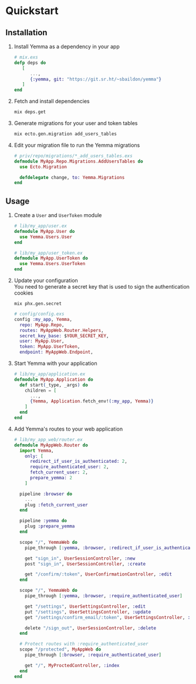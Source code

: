 # Quickstart

## Installation

1. Install Yemma as a dependency in your app<br>
    ```elixir
    # mix.exs
    defp deps do
       [
          ...,
          {:yemma, git: "https://git.sr.ht/~sbaildon/yemma"}
       ]
    end
    ```

1. Fetch and install dependencies<br>
    ```bash
    mix deps.get
    ```

1. Generate migrations for your user and token tables<br>
    ```bash
    mix ecto.gen.migration add_users_tables
    ```

1. Edit your migration file to run the Yemma migrations
    ```elixir
    # priv/repo/migrations/*_add_users_tables.exs
    defmodule MyApp.Repo.Migrations.AddUsersTables do
      use Ecto.Migration

      defdelegate change, to: Yemma.Migrations
    end
    ```

## Usage

1. Create a `User` and `UserToken` module<br>
    ```elixir
    # lib/my_app/user.ex
    defmodule MyApp.User do
      use Yemma.Users.User
    end
    ```

    ```elixir
    # lib/my_app/user_token.ex
    defmodule MyApp.UserToken do
      use Yemma.Users.UserToken
    end
    ```

1. Update your configuration<br>
   You need to generate a secret key that is used to sign the authentication cookies
   ```shell
   mix phx.gen.secret
   ```
    ```elixir
    # config/config.exs
    config :my_app, Yemma,
      repo: MyApp.Repo,
      routes: MyAppWeb.Router.Helpers,
      secret_key_base: $YOUR_SECRET_KEY,
      user: MyApp.User,
      token: MyApp.UserToken,
      endpoint: MyAppWeb.Endpoint,
    ```

1. Start Yemma with your application
    ```elixir
    # lib/my_app/application.ex
    defmodule MyApp.Application do
      def start(_type, _args) do
        children = [
          ...,
          {Yemma, Application.fetch_env!(:my_app, Yemma)}
        ]
      end
    end
    ```

1. Add Yemma's routes to your web application<br>
    ```elixir
    # lib/my_app_web/router.ex
    defmodule MyAppWeb.Router do
      import Yemma,
        only: [
          redirect_if_user_is_authenticated: 2,
          require_authenticated_user: 2,
          fetch_current_user: 2,
          prepare_yemma: 2
        ]

      pipeline :browser do
        ...
        plug :fetch_current_user
      end

      pipeline :yemma do
        plug :prepare_yemma
      end

      scope "/", YemmaWeb do
        pipe_through [:yemma, :browser, :redirect_if_user_is_authenticated]

        get "sign_in", UserSessionController, :new
        post "sign_in", UserSessionController, :create

        get "/confirm/:token", UserConfirmationController, :edit
      end

      scope "/", YemmaWeb do
        pipe_through [:yemma, :browser, :require_authenticated_user]

        get "/settings", UserSettingsController, :edit
        put "/settings", UserSettingsController, :update
        get "/settings/confirm_email/:token", UserSettingsController, :confirm_email

        delete "/sign_out", UserSessionController, :delete
      end

      # Protect routes with :require_authenticated_user
      scope "/protected", MyAppWeb do
        pipe_through [:browser, :require_authenticated_user]

        get "/", MyProctedController, :index
      end
    end
    ```
